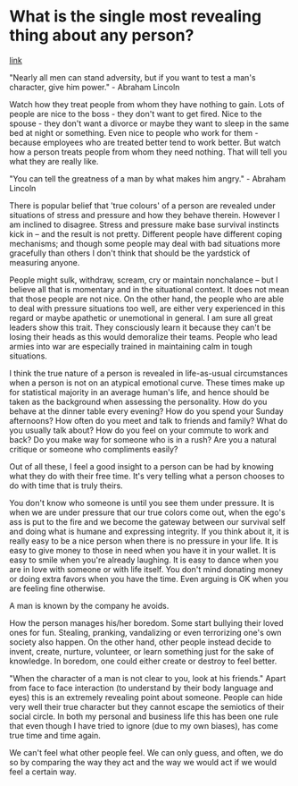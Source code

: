 # What is the single most revealing thing about any person?
[link](http://www.quora.com/What-is-the-single-most-revealing-thing-about-any-person)

"Nearly all men can stand adversity, but if you want to test a man's character, give him power." - Abraham Lincoln

Watch how they treat people from whom they have nothing to gain. Lots of people are nice to the boss -  they don't want to get fired. Nice to the spouse - they don't want a divorce or maybe they want to sleep in the same bed at night or something. Even nice to people who work for them - because employees who are treated better tend to work better. But watch how a person treats people from whom they need nothing. That will tell you what they are really like.

"You can tell the greatness of a man by what makes him angry." - Abraham Lincoln

There is popular belief that 'true colours' of a person are revealed under situations of stress and pressure and how they behave therein. However I am inclined to disagree. Stress and pressure make base survival instincts kick in – and the result is not pretty. Different people have different coping mechanisms; and though some people may deal with bad situations more gracefully than others I don't think that should be the yardstick of measuring anyone.

People might sulk, withdraw, scream, cry or maintain nonchalance – but I believe all that is momentary and in the situational context. It does not mean that those people are not nice. On the other hand, the people who are able to deal with pressure situations too well, are either very experienced in this regard or maybe apathetic or unemotional in general. I am sure all great leaders show this trait. They consciously learn it because they can't be losing their heads as this would demoralize their teams. People who lead armies into war are especially trained in maintaining calm in tough situations.

I think the true nature of a person is revealed in life-as-usual circumstances when a person is not on an atypical emotional curve. These times make up for statistical majority in an average human's life, and hence should be taken as the background when assessing the personality. How do you behave at the dinner table every evening? How do you spend your Sunday afternoons? How often do you meet and talk to friends and family? What do you usually talk about? How do you feel on your commute to work and back? Do you make way for someone who is in a rush? Are you a natural critique or someone who compliments easily?

Out of all these, I feel a good insight to a person can be had by knowing what they do with their free time. It's very telling what a person chooses to do with time that is truly theirs.

You don't know who someone is until you see them under pressure. It is when we are under pressure that our true colors come out, when the ego's ass is put to the fire and we become the gateway between our survival self and doing what is humane and expressing integrity. If you think about it, it is really easy to be a nice person when there is no pressure in your life. It is easy to give money to those in need when you have it in your wallet. It is easy to smile when you're already laughing. It is easy to dance when you are in love with someone or with life itself. You don't mind donating money or doing extra favors when you have the time. Even arguing is OK when you are feeling fine otherwise.

A man is known by the company he avoids.

How the person manages his/her boredom. Some start bullying their loved ones for fun. Stealing, pranking, vandalizing or even terrorizing one's  own society also happen. On the other hand, other people instead decide to invent, create, nurture, volunteer, or learn something just for the sake of knowledge. In boredom, one could either create or destroy to feel better.

"When the character of a man is not clear to you, look at his friends." Apart from face to face interaction (to understand by their body language and eyes) this is an extremely revealing point about someone. People can hide very well their true character but they cannot escape the semiotics of their social circle. In both my personal and business life this has been one rule that even though I have tried to ignore (due to my own biases), has come true time and time again.

We can't feel what other people feel. We can only guess, and often, we do so by comparing the way they act and the way we would act if we would feel a certain way.
